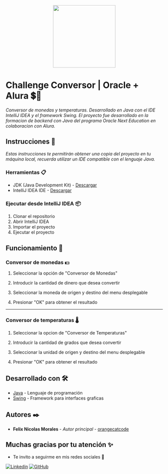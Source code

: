 <div align="center">
    <img src="https://raw.githubusercontent.com/patrickwebsdev/Encriptador-Oracle-Alura/master/img/one.png" width="200"/>
</div>

# Challenge Conversor | Oracle + Alura 💲️📏
_Conversor de monedas y temperaturas. Desarrollado en Java con el IDE IntelliJ IDEA y el framework Swing. El proyecto fue desarrollado en la formacion de backend con Java del programa Oracle Next Education en colaboracion con Alura._

## Instrucciones 🚀
_Estas instrucciones te permitirán obtener una copia del proyecto en tu máquina local, recuerda utilizar un IDE compatible con el lenguaje Java._

### Herramientas 📋
* JDK (Java Development Kit) - [Descargar](https://www.oracle.com/java/technologies/javase-downloads.html)
* IntelliJ IDEA IDE - [Descargar](https://www.jetbrains.com/idea/download/?section=windows)

### Ejecutar desde IntelliJ IDEA 📦
1. Clonar el repositorio
2. Abrir IntelliJ IDEA
3. Importar el proyecto
4. Ejecutar el proyecto

## Funcionamiento 📌
### Conversor de monedas 💵
1. Seleccionar la opción de "Conversor de Monedas"

2. Introducir la cantidad de dinero que desea convertir

3. Seleccionar la moneda de origen y destino del menu desplegable

4. Presionar "OK" para obtener el resultado

---

### Conversor de temperaturas 🌡️
1. Seleccionar la opcion de "Conversor de Temperaturas"

2. Introducir la cantidad de grados que desea convertir

3. Seleccionar la unidad de origen y destino del menu desplegable

4. Presionar "OK" para obtener el resultado


## Desarrollado con 🛠️
* [Java](https://www.java.com/es/) - Lenguaje de programación
* [Swing](https://docs.oracle.com/javase/7/docs/api/javax/swing/package-summary.html) - Framework para interfaces graficas

## Autores ✒️
* **Felix Nicolas Morales** - _Autor principal_ - [orangecatcode](https://github.com/orangecatcode)

## Muchas gracias por tu atención ✨
* Te invito a seguirme en mis redes sociales 📌



[![Linkedin](https://img.shields.io/badge/Linkedin-0072b1?logo=linkedin&logoColor=white&style=for-the-badge)](https://www.linkedin.com/in/felix-n-morales/)
[![GitHub](https://img.shields.io/badge/orangecatcode-black?logo=github&logoColor=FFFFFF&style=for-the-badge)](https://github.com/orangecatcode)

